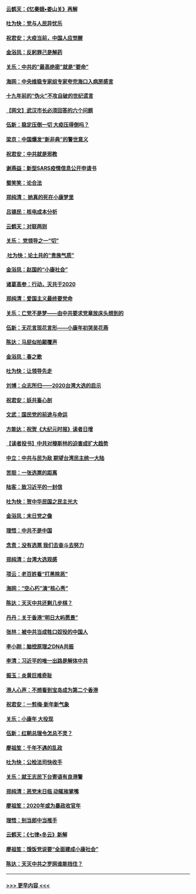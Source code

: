 #### [云鹤天：《忆秦娥▪娄山关》再解](../pages/nsc993/n11824682.md?t=01271901) 
#### [吐为快：党与人民异忧乐](../pages/nsc993/n11824660.md?t=01271901) 
#### [祝君安：大疫当前，中国人应觉醒](../pages/nsc993/n11821946.md?t=01271901) 
#### [金浴凤：反躬罪己是解药](../pages/nsc993/n11820280.md?t=01271901) 
#### [关乐：中共的“最高绝密”就是“要命”](../pages/nsc993/n11816946.md?t=01271901) 
#### [海网：中央维稳专家组专家夸完海口入病房感言](../pages/nsc993/n11815138.md?t=01271901) 
#### [十九年前的“伪火”不攻自破的世纪谎言](../pages/nsc993/n11813238.md?t=01271901) 
#### [【网文】武汉市长必须回答的六个问题](../pages/nsc993/n11813848.md?t=01271901) 
#### [伍新：稳定压倒一切 大疫压得倒吗？](../pages/nsc993/n11812634.md?t=01271901) 
#### [梁京：中国爆发“新非典”的警世意义](../pages/nsc993/n11812554.md?t=01271901) 
#### [祝君安：中共就是邪教](../pages/nsc993/n11812431.md?t=01271901) 
#### [谢燕益：新型SARS疫情信息公开申请书](../pages/nsc993/n11808840.md?t=01271901) 
#### [蜀笑笑：论合法](../pages/nsc993/n11808064.md?t=01271901) 
#### [郑纯清： 她真的死在小康梦里](../pages/nsc993/n11806623.md?t=01271901) 
#### [吕锡民：核电成本分析](../pages/nsc993/n11806284.md?t=01271901) 
#### [云鹤天：对联两则](../pages/nsc993/n11805957.md?t=01271901) 
#### [关乐： 党领导之一“切”](../pages/nsc993/n11804505.md?t=01271901) 
#### [ 吐为快：论土共的“贵族气质”](../pages/nsc993/n11804490.md?t=01271901) 
#### [金浴凤：赵国的“小康社会”](../pages/nsc993/n11804452.md?t=01271901) 
#### [诸葛高参：行动，灭共于2020](../pages/nsc993/n11804120.md?t=01271901) 
#### [郑纯清：爱国主义最终要党命](../pages/nsc993/n11802197.md?t=01271901) 
#### [关乐：亡党不是梦——由中共要求党章放床头想到的](../pages/nsc993/n11802156.md?t=01271901) 
#### [伍新：无花言现花言形——小康年初哭吴花燕](../pages/nsc993/n11800044.md?t=01271901) 
#### [陈达：马屁似拍颠覆声](../pages/nsc993/n11800010.md?t=01271901) 
#### [金浴凤：春之歌](../pages/nsc993/n11797687.md?t=01271901) 
#### [吐为快：让领导先走](../pages/nsc993/n11797512.md?t=01271901) 
#### [刘博：众志所归——2020台湾大选的启示](../pages/nsc993/n11796878.md?t=01271901) 
#### [祝君安：妖共畜心剖](../pages/nsc993/n11794273.md?t=01271901) 
#### [文武：国民党的前途与命运](../pages/nsc993/n11794198.md?t=01271901) 
#### [方能达：祝贺《大纪元时报》读者日增](../pages/nsc993/n11793807.md?t=01271901) 
#### [【读者投书】中共对穆斯林的迫害成扩大趋势](../pages/nsc993/n11791371.md?t=01271901) 
#### [中立：中共与民为敌 期望台湾民主统一大陆](../pages/nsc993/n11790392.md?t=01271901) 
#### [苦胆：一张选票的距离](../pages/nsc993/n11788914.md?t=01271901) 
#### [陆客：致习近平的一封信](../pages/nsc993/n11788867.md?t=01271901) 
#### [吐为快：贺中华民国之民主光大](../pages/nsc993/n11788618.md?t=01271901) 
#### [金浴凤：末日党之像](../pages/nsc993/n11787475.md?t=01271901) 
#### [理悟：中共不是中国](../pages/nsc993/n11787463.md?t=01271901) 
#### [念贲：没有选票  我们去奋斗去努力](../pages/nsc993/n11787398.md?t=01271901) 
#### [郑纯清：台湾大选观感](../pages/nsc993/n11786210.md?t=01271901) 
#### [项云：老百姓看“打黑除恶”](../pages/nsc993/n11785398.md?t=01271901) 
#### [海网：“空心朽”演“核心秀”](../pages/nsc993/n11783874.md?t=01271901) 
#### [陈达：天灭中共还剩几步棋？](../pages/nsc993/n11783719.md?t=01271901) 
#### [丹丹：关于香港“明日大屿愿景”](../pages/nsc993/n11783273.md?t=01271901) 
#### [张林：被中共当成牲口奴役的中国人](../pages/nsc993/n11782397.md?t=01271901) 
#### [李小刚：脑控原理之DNA共振](../pages/nsc993/n11780962.md?t=01271901) 
#### [李清：习近平的唯一出路是解体中共](../pages/nsc993/n11780866.md?t=01271901) 
#### [振玉：炎黄巨难奇耻](../pages/nsc993/n11779632.md?t=01271901) 
#### [港人心声：不想看到宝岛成为第二个香港](../pages/nsc993/n11778817.md?t=01271901) 
#### [祝君安：一剪梅‧新年新气象](../pages/nsc993/n11776340.md?t=01271901) 
#### [关乐：小康年 大役现](../pages/nsc993/n11774213.md?t=01271901) 
#### [伍新：红朝总理令怎总不灵？](../pages/nsc993/n11770813.md?t=01271901) 
#### [廖祖笙：千年不遇的乱政](../pages/nsc993/n11770373.md?t=01271901) 
#### [吐为快：公检法司快收手](../pages/nsc993/n11770359.md?t=01271901) 
#### [关乐：就王志民下台寄语有良港警](../pages/nsc993/n11769903.md?t=01271901) 
#### [郑纯清：恶党末日临 动辄挨掌嘴](../pages/nsc993/n11769356.md?t=01271901) 
#### [廖祖笙：2020年或为暴政收官年](../pages/nsc993/n11768216.md?t=01271901) 
#### [理悟：别当郎中当推手](../pages/nsc993/n11768243.md?t=01271901) 
#### [云鹤天：《七律▪冬云》新解](../pages/nsc993/n11768204.md?t=01271901) 
#### [廖祖笙：饿饭党说要“全面建成小康社会”](../pages/nsc993/n11767482.md?t=01271901) 
#### [陈达：天灭中共之罗网谁能挡住？](../pages/nsc993/n11767465.md?t=01271901) 

----
#### [ >>> 更早内容 <<< ](../indexes/nsc993-earlier.md)
